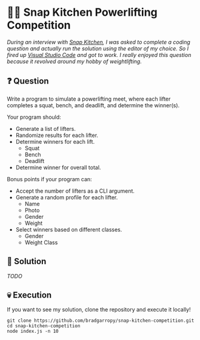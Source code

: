 # 🏋🏼 Snap Kitchen Powerlifting Competition

*During an interview with [Snap Kitchen][1], I was asked to complete a coding question and actually run the solution using the editor of my choice. So I fired up [Visual Studio Code][2] and got to work. I really enjoyed this question because it revolved around my hobby of weightlifting.*

## ❓ Question

Write a program to simulate a powerlifting meet, where each lifter completes a squat, bench, and deadlift, and determine the winner(s).

Your program should:
* Generate a list of lifters.
* Randomize results for each lifter.
* Determine winners for each lift.
    * Squat
    * Bench
    * Deadlift
* Determine winner for overall total.

Bonus points if your program can:
* Accept the number of lifters as a CLI argument.
* Generate a random profile for each lifter.
    * Name
    * Photo
    * Gender
    * Weight
* Select winners based on different classes.
    * Gender
    * Weight Class

## 💯 Solution

*TODO*

## 💀 Execution

If you want to see my solution, clone the repository and execute it locally!

```
git clone https://github.com/bradgarropy/snap-kitchen-competition.git
cd snap-kitchen-competition
node index.js -n 10
```

[1]: https://www.snapkitchen.com
[2]: https://code.visualstudio.com
